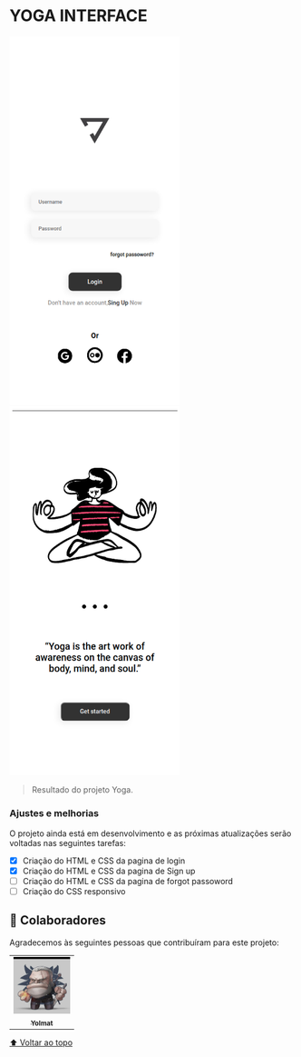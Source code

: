 # YOGA INTERFACE

<!---Esses são exemplos. Veja https://shields.io para outras pessoas ou para personalizar este conjunto de escudos. Você pode querer incluir dependências, status do projeto e informações de licença aqui--->

<img src="./img/Yoga_login.png" alt="Page for login" width="300px;"> <img src="./img/Yoga_signup.png" alt="Page for Signup" width="300px;">

> Resultado do projeto Yoga.
### Ajustes e melhorias

O projeto ainda está em desenvolvimento e as próximas atualizações serão voltadas nas seguintes tarefas:

- [x] Criação do HTML e CSS da pagina de login
- [x] Criação do HTML e CSS da pagina de Sign up
- [ ] Criação do HTML e CSS da pagina de forgot passoword
- [ ] Criação do CSS responsivo

## 🤝 Colaboradores

Agradecemos às seguintes pessoas que contribuíram para este projeto:

<table>
  <tr>
    <td align="center">
      <a href="www.github.com/yolmat">
        <img src="./img/Yolmat.jpg" width="100px;" alt="Foto do yolmat no GitHub"/><br>
        <sub>
          <b>Yolmat</b>
        </sub>
      </a>
    </td>
  </tr>
</table>

[⬆ Voltar ao topo](#nome-do-projeto)<br>
